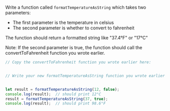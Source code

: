 Write a function called `formatTemperatureAsString` which takes two parameters:
- The first parameter is the temperature in celsius
- The second parameter is whether to convert to fahrenheit

The function should return a formatted string like "37.4°F" or "17°C"

Note: If the second parameter is true, the function should call 
the convertToFahrenheit function you wrote earlier.

```js
// Copy the convertToFahrenheit function you wrote earlier here:


// Write your new formatTemperatureAsString function you wrote earlier here:


let result = formatTemperatureAsString(12, false);
console.log(result);  // should print 12°C
result = formatTemperatureAsString(37, true);
console.log(result);  // should print 98.6°F
```

